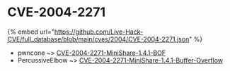 # CVE-2004-2271
{% embed url="https://github.com/Live-Hack-CVE/full_database/blob/main/cves/2004/CVE-2004-2271.json" %}

* pwncone ~> [CVE-2004-2271-MiniShare-1.4.1-BOF](https://www.alice-snow.ru/2004/database/cve-2004-2271/cve-2004-2271-minishare-1.4.1-bof-pwncone)
* PercussiveElbow ~> [CVE-2004-2271-MiniShare-1.4.1-Buffer-Overflow](https://www.alice-snow.ru/2004/database/cve-2004-2271/cve-2004-2271-minishare-1.4.1-buffer-overflow-percussiveelbow)